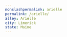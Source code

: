 ```yaml
---
﻿nonslashpermalink: arielle
permalink: /arielle/
alley: Arielle
city: Limerick
state: Maine
---
```

